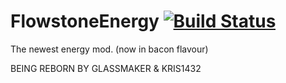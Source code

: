FlowstoneEnergy [![Build Status](https://travis-ci.org/FlowstoneTeam/FlowstoneEnergy.svg?branch=master)](https://travis-ci.org/FlowstoneTeam/FlowstoneEnergy)
===============

The newest energy mod. (now in bacon flavour)

BEING REBORN BY GLASSMAKER & KRIS1432
